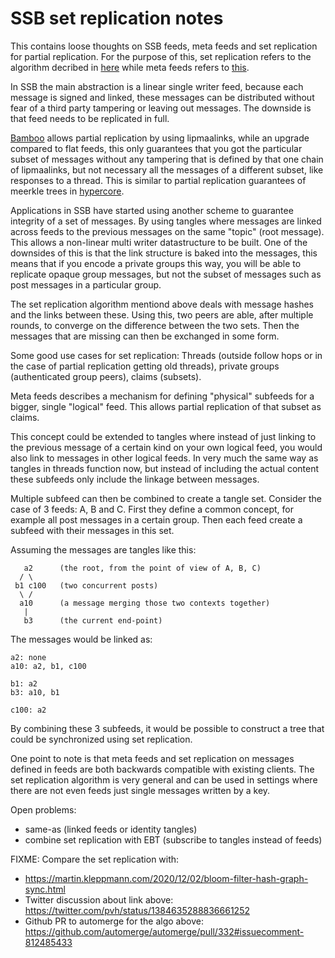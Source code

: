 # SSB set replication notes

This contains loose thoughts on SSB feeds, meta feeds and set
replication for partial replication. For the purpose of this, set
replication refers to the algorithm decribed in
[here](https://hackmd.io/VuJqxRtFTCyby7JtAbeZJA) while meta feeds
refers to [this](https://github.com/ssb-ngi-pointer/ssb-meta-feed).

In SSB the main abstraction is a linear single writer feed, because
each message is signed and linked, these messages can be distributed
without fear of a third party tampering or leaving out messages. The
downside is that feed needs to be replicated in full.

[Bamboo](https://github.com/AljoschaMeyer/bamboo) allows partial
replication by using lipmaalinks, while an upgrade compared to flat
feeds, this only guarantees that you got the particular subset of
messages without any tampering that is defined by that one chain of
lipmaalinks, but not necessary all the messages of a different subset,
like responses to a thread. This is similar to partial replication
guarantees of meerkle trees in
[hypercore](https://github.com/mafintosh/hypercore).

Applications in SSB have started using another scheme to guarantee
integrity of a set of messages. By using tangles where messages are
linked across feeds to the previous messages on the same "topic" (root
message). This allows a non-linear multi writer datastructure to be
built. One of the downsides of this is that the link structure is
baked into the messages, this means that if you encode a private
groups this way, you will be able to replicate opaque group messages,
but not the subset of messages such as post messages in a particular
group.

The set replication algorithm mentiond above deals with message hashes
and the links between these. Using this, two peers are able, after
multiple rounds, to converge on the difference between the two
sets. Then the messages that are missing can then be exchanged in some
form.

Some good use cases for set replication: Threads (outside follow hops
or in the case of partial replication getting old threads), private
groups (authenticated group peers), claims (subsets).

Meta feeds describes a mechanism for defining "physical" subfeeds for 
a bigger, single "logical" feed. This allows partial replication of
that subset as claims.

This concept could be extended to tangles where instead of just
linking to the previous message of a certain kind on your own logical
feed, you would also link to messages in other logical feeds. In very
much the same way as tangles in threads function now, but instead of
including the actual content these subfeeds only include the linkage
between messages.

Multiple subfeed can then be combined to create a tangle set. Consider
the case of 3 feeds: A, B and C. First they define a common concept,
for example all post messages in a certain group. Then each feed
create a subfeed with their messages in this set.

Assuming the messages are tangles like this:

```
   a2      (the root, from the point of view of A, B, C)
  / \
 b1 c100   (two concurrent posts)
  \ /
  a10      (a message merging those two contexts together)
   |
   b3      (the current end-point)
```

The messages would be linked as:

```
a2: none
a10: a2, b1, c100

b1: a2
b3: a10, b1

c100: a2
```

By combining these 3 subfeeds, it would be possible to construct a
tree that could be synchronized using set replication.


One point to note is that meta feeds and set replication on messages
defined in feeds are both backwards compatible with existing
clients. The set replication algorithm is very general and can be used
in settings where there are not even feeds just single messages
written by a key.


Open problems:
 - same-as (linked feeds or identity tangles)
 - combine set replication with EBT (subscribe to tangles instead of feeds)

FIXME: Compare the set replication with:
 - https://martin.kleppmann.com/2020/12/02/bloom-filter-hash-graph-sync.html
 - Twitter discussion about link above: https://twitter.com/pvh/status/1384635288836661252
 - Github PR to automerge for the algo above: https://github.com/automerge/automerge/pull/332#issuecomment-812485433
